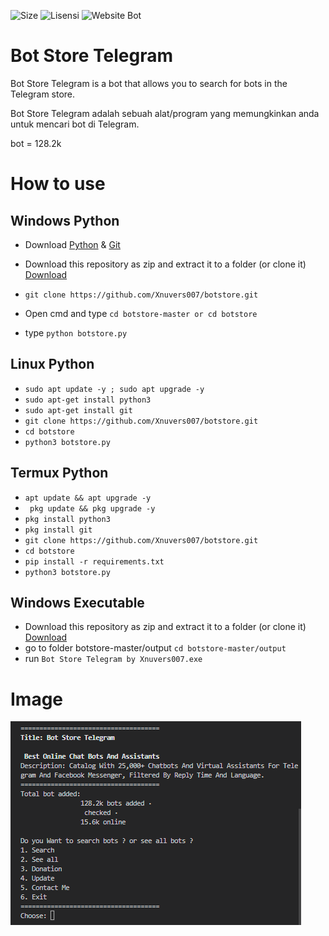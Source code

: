![Size](https://img.shields.io/github/repo-size/xnuvers007/botstore?color=blue&label=Repo%20Size&logo=python&logoColor=red)
![Lisensi](https://img.shields.io/github/license/xnuvers007/botstore?color=blue&label=License)
![Website Bot](https://img.shields.io/website?color=blue&down_color=red&down_message=Offline&label=Bot%20Website&logo=telegram&up_color=blue&up_message=Online&url=https%3A%2F%2Fbotostore.com)

# Bot Store Telegram

Bot Store Telegram is a bot that allows you to search for bots in the Telegram store.

Bot Store Telegram adalah sebuah alat/program yang memungkinkan anda untuk mencari bot di Telegram.

bot = 128.2k

# How to use

## Windows Python
- Download [Python](https://www.python.org/downloads/) & [Git](https://git-scm.com/downloads)
- Download this repository as zip and extract it to a folder (or clone it) [Download](https://github.com/Xnuvers007/botstore/archive/refs/heads/master.zip)

- ``` git clone https://github.com/Xnuvers007/botstore.git ```
- Open cmd and type ``` cd botstore-master or cd botstore ```
- type ``` python botstore.py ```

## Linux Python
- ``` sudo apt update -y ; sudo apt upgrade -y ```
- ``` sudo apt-get install python3 ```
- ``` sudo apt-get install git ```
- ``` git clone https://github.com/Xnuvers007/botstore.git ```
- ``` cd botstore ```
- ``` python3 botstore.py ```

## Termux Python
- ``` apt update && apt upgrade -y ```
- ``` pkg update && pkg upgrade -y```
- ``` pkg install python3 ```
- ``` pkg install git ```
- ``` git clone https://github.com/Xnuvers007/botstore.git ```
- ``` cd botstore ```
- ``` pip install -r requirements.txt ```
- ``` python3 botstore.py ```

## Windows Executable
- Download this repository as zip and extract it to a folder (or clone it) [Download](https://github.com/Xnuvers007/botstore/archive/refs/heads/master.zip)
- go to folder botstore-master/output ``` cd botstore-master/output ```
- run ``` Bot Store Telegram by Xnuvers007.exe ```

# Image
![Image](./gambar.PNG)
